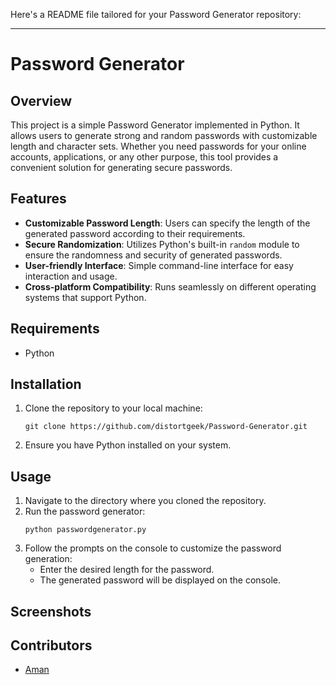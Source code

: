 Here's a README file tailored for your Password Generator repository:

---

# Password Generator

## Overview
This project is a simple Password Generator implemented in Python. It allows users to generate strong and random passwords with customizable length and character sets. Whether you need passwords for your online accounts, applications, or any other purpose, this tool provides a convenient solution for generating secure passwords.

## Features
- **Customizable Password Length**: Users can specify the length of the generated password according to their requirements.
- **Secure Randomization**: Utilizes Python's built-in `random` module to ensure the randomness and security of generated passwords.
- **User-friendly Interface**: Simple command-line interface for easy interaction and usage.
- **Cross-platform Compatibility**: Runs seamlessly on different operating systems that support Python.

## Requirements
- Python 

## Installation
1. Clone the repository to your local machine:
    ```
    git clone https://github.com/distortgeek/Password-Generator.git
    ```
2. Ensure you have Python installed on your system.

## Usage
1. Navigate to the directory where you cloned the repository.
2. Run the password generator:
    ```
    python passwordgenerator.py
    ```
3. Follow the prompts on the console to customize the password generation:
    - Enter the desired length for the password.
    - The generated password will be displayed on the console.

## Screenshots


## Contributors
- [Aman](https://github.com/distortgeek)
